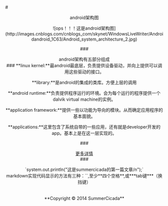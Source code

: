#<center>android架构图

<center>![ops！！！这是android架构图](http://images.cnblogs.com/cnblogs_com/skynet/WindowsLiveWriter/Androidandroid_1C63/Android_system_architecture_2.jpg)</center>

###<center>android架构有五部分组成</center>###
   **linux kernel:**最android最底层，负责提供设备驱动，并向上提供可以调用这些驱动的接口。  

   **library:**是android的集成的类库。方便上层的调用
  
   **android runtime:**负责提供程序运行的环境。会为每个运行的程序提供一个dalvik virtual machine的实例。
   
   **application framework:**提供一些以功能为导向的模块。从而确定应用程序的基本面貌。  

   **applications:**这里包含了系统自带的一些应用，还有就是developer开发的app。基本上是在这一层实现的。

###<center>[更多详情](http://mobile.51cto.com/android-235496.htm "Google工程师多图详解Android系统架构")</center>###

<center>`system.out.println("这是summercicada的第一篇文章/n");`

<center> markdown实现代码显示的方法有三种：``,至少**四个空格**,或***tab键***（换挡键）

<br/>
<br/>
<br/>

<center>**Copyright &copy; 2014 SummerCicada**</center>